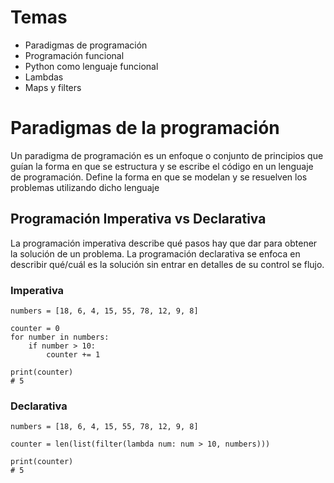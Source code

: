 # Temas

* Paradigmas de programación
* Programación funcional
* Python como lenguaje funcional
* Lambdas
* Maps y filters

# Paradigmas de la programación

Un paradigma de programación es un enfoque o conjunto de principios que guían la forma en que se estructura y se escribe el código en un lenguaje de programación.
Define la forma en que se modelan y se resuelven los problemas utilizando dicho lenguaje

## Programación Imperativa vs Declarativa

La programación imperativa describe qué pasos hay que dar para obtener la solución de un problema.
La programación declarativa se enfoca en describir qué/cuál es la solución sin entrar en detalles de su control se flujo.

### Imperativa
```
numbers = [18, 6, 4, 15, 55, 78, 12, 9, 8]

counter = 0
for number in numbers:
    if number > 10:
        counter += 1

print(counter)
# 5
```

### Declarativa
```
numbers = [18, 6, 4, 15, 55, 78, 12, 9, 8]

counter = len(list(filter(lambda num: num > 10, numbers)))

print(counter)
# 5
```